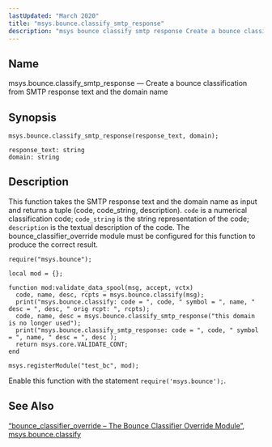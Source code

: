 ```yaml
---
lastUpdated: "March 2020"
title: "msys.bounce.classify_smtp_response"
description: "msys bounce classify smtp response Create a bounce classification from SMTP response text and the domain name msys bounce classify smtp response response text domain This function takes the SMTP response text and the domain name as input and returns a tuple code code string description code is a numerical..."
---
```


<a name="lua.ref.msys.bounce.classify_smtp_response"></a> 
## Name

msys.bounce.classify_smtp_response — Create a bounce classification from SMTP response text and the domain name

<a name="idp26216640"></a> 
## Synopsis

`msys.bounce.classify_smtp_response(response_text, domain);`

```
response_text: string
domain: string
```
<a name="idp26219376"></a> 
## Description

This function takes the SMTP response text and the domain name as input and returns a tuple (code, code_string, description). `code` is a numerical classification code; `code_string` is the string representation of the code; `description` is the textual description of the code. The bounce_classifier_override module must be configured for this function to produce the correct result.

<a name="lua.ref.msys.bounce.classify_smtp_response.example"></a> 


```
require("msys.bounce");

local mod = {};

function mod:validate_data_spool(msg, accept, vctx)
  code, name, desc, rcpts = msys.bounce.classify(msg);
  print("msys.bounce.classify: code = ", code, " symbol = ", name, " desc = ", desc, " orig rcpt: ", rcpts);
  code, name, desc = msys.bounce.classify_smtp_response("this domain is no longer used");
  print("msys.bounce.classify_smtp_response: code = ", code, " symbol = ", name, " desc = ", desc );
  return msys.core.VALIDATE_CONT;
end

msys.registerModule("test_bc", mod);
```

Enable this function with the statement `require('msys.bounce');`.

<a name="idp26226400"></a> 
## See Also

[“bounce_classifier_override – The Bounce Classifier Override Module”](/momentum/3/3-reference/3-reference-modules-bounce-classifier-override), [msys.bounce.classify](/momentum/3/3-reference/3-reference-lua-ref-msys-bounce-classify)